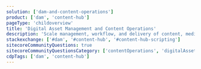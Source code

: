 ```yaml
---
solution: ['dam-and-content-operations']
product: ['dam', 'content-hub']
pageType: 'childoverview'
title: 'Digital Asset Management and Content Operations'
description: 'Scale management, workflow, and delivery of content, media, and static assets '
stackexchange: ['#dam', '#content-hub', '#content-hub-scripting']
sitecoreCommunityQuestions: true
sitecoreCommunityQuestionsCategory: ['contentOperations', 'digitalAssetManagement']
cdpTags: ['dam', 'content-hub']
---
```

